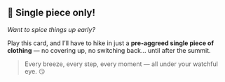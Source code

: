 ## 👙 Single piece only!

*Want to spice things up early?*

Play this card, and I’ll have to hike in just a **pre-aggreed single piece of clothing** — no covering up, no switching back… until after the summit.

> Every breeze, every step, every moment — all under your watchful eye. 😏